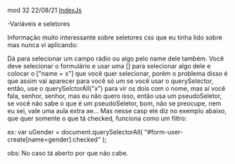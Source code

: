 mod 32                                              22/08/21
[IndexJs](../IndexJs.md)

-Variáveis e seletores

Informação muito interessante sobre seletores css que
eu tinha lido sobre mas nunca vi aplicando:

Dá para selecionar um campo rádio ou algo pelo name dele
também. Você deve selecionar o formulário e usar uma [] para
selecionar algo dele e colocar o ["name = x"] que você
quer selecionar, porém o problema disso é que assim
vai aparecer para você só um se você usar o querySelector,
então, use o querySelctorAll("x") para vir os dois com o 
nome, mas aí você fala, senhor, senhor, mas eu não quero 
isso, então usa um pseudoSeletor, se você não sabe o que é 
um pseudoSeletor, bom, não se preocupe, nem eu sei, vale
uma aula extra ae... Mas nesse casp ele diz no exemplo
abaixo, que quer somente o que tá checked, funciona como
um filtro:

ex:
    var uGender = document.querySelectorAll(
        "#form-user-create[name=gender]:checked"
        );

obs: No caso tá aberto por que não cabe.

